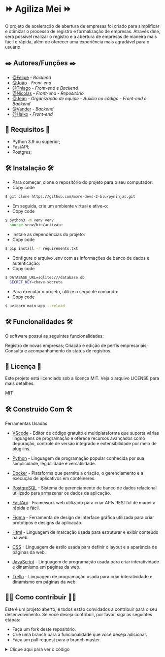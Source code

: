 # ⏩ Agiliza Mei ⏩
O projeto de aceleração de abertura de empresas foi criado para simplificar e otimizar o processo de registro e formalização de empresas. Através dele, será possível realizar o registro e a abertura de empresas de maneira mais fácil e rápida, além de oferecer uma experiência mais agradável para o usuário.

## ✒️ Autores/Funções ✒️

- [@Felipe](https://github.com/FelipeWeiss1992) - *Backend*
- [@João](https://github.com/JoaoVictorOlve) - *Front-end*
- [@Thiago](https://github.com/thiagofranca85) - *Front-end e Backend*
- [@Nicolas](https://github.com/LiraNick) - *Front-end - Repositório*
- [@Jean](https://github.com/jeancnn) - *Organização de equipe - Auxílio no código - Front-end e Backend*
- [@Vander](https://github.com/Vanderlaus) - *Backend*
- [@Haiko](https://github.com/Haipo31) - *Front-end*


## 📄 Requisitos 📄

- Python 3.9 ou superior;
- FastAPI;
- Postgres;

## 🛠️ Instalação 🛠️

- Para começar, clone o repositório do projeto para o seu computador:
- Copy code
```bash
$ git clone https://github.com/more-devs-2-blu/pyninjas.git
```

- Em seguida, crie um ambiente virtual e ative-o:
- Copy code
```bash
$ python3 -m venv venv
  source venv/bin/activate        
```

- Instale as dependências do projeto:
- Copy code
```bash
$ pip install -r requirements.txt
```

- Configure o arquivo .env com as informações de banco de dados e autenticação:
- Copy code
```bash
$ DATABASE_URL=sqlite:///database.db
  SECRET_KEY=chave-secreta 
```

- Para executar o projeto, utilize o seguinte comando:
- Copy code
```bash
$ uvicorn main:app --reload
```

## 🛠️ Funcionalidades 🛠️

O software possui as seguintes funcionalidades:

Registro de novas empresas;
Criação e edição de perfis empresariais;
Consulta e acompanhamento do status de registros.

## 📄 Licença 📄

Este projeto está licenciado sob a licença MIT. Veja o arquivo LICENSE para mais detalhes.

[MIT](https://choosealicense.com/licenses/mit/)


## 🛠️ Construído Com 🛠️

Ferramentas Usadas

* [VScode](https://code.visualstudio.com/) - Editor de código gratuito e multiplataforma que suporta várias linguagens de programação e oferece recursos avançados como depuração, controle de versão integrado e extensibilidade por meio de plug-ins.

* [Python](https://www.python.org/downloads/release/python-3111/) - Linguagem de programação popular conhecida por sua simplicidade, legibilidade e versatilidade.

* [Docker](https://www.docker.com) - Plataforma que permite a criação, o gerenciamento e a execução de aplicativos em contêineres.

* [PostgreSQL](https://www.postgresql.org) - Sistema de gerenciamento de banco de dados relacional utilizado para armazenar os dados da aplicação.

* [FastApi](https://fastapi.tiangolo.com) - Framework web utilizado para criar APIs RESTful de maneira rápida e fácil.

* [Figma](https://www.figma.com/) - Ferramenta de design de interface gráfica utilizada para criar protótipos e designs da aplicação.

* [Html](https://pt.wikipedia.org/wiki/HTML5) - Linguagem de marcação usada para estruturar e exibir conteúdo na web.

* [CSS](https://developer.mozilla.org/pt-BR/docs/Web/CSS) - Linguagem de estilo usada para definir o layout e a aparência de páginas da web.

* [JavaScript]( https://developer.mozilla.org/pt-BR/docs/Web/JavaScript) - Linguagem de programação usada para criar interatividade e dinamismo em páginas da web.

* [Trello](https://trello.com) - Linguagem de programação usada para criar interatividade e dinamismo em páginas da web.


## 👨‍💻 Como contribuir 👨‍💻

Este é um projeto aberto, e todos estão convidados a contribuir para o seu desenvolvimento. Se você deseja contribuir, por favor, siga as seguintes etapas:

- Faça um fork deste repositório.
- Crie uma branch para a funcionalidade que você deseja adicionar.
- Faça um pull request para o branch master.

<details>
  <summary> Clique aqui para ver o código </summary>
- 🎉 Agradecimentos 🎉

🎉 Quero agradecer ao professor andré zuplaaeiii pela incrível jornada de aprendizado que tivemos juntos neste curso. Foi uma experiência enriquecedora que me permitiu aprimorar minhas habilidades em programação e desenvolvimento de software.🎉

🚀 Também quero agradecer a turma do moredevs2blu pela parceria, amizade e troca de conhecimentos ao longo do curso. A colaboração e o trabalho em equipe foram fundamentais para o nosso sucesso e crescimento profissional.🚀

🙌 Com a orientação do professor e o suporte da turma, conseguimos desenvolver este projeto.🙌
  
👏 Obrigado a todos pelo apoio e incentivo ao longo do curso. Vocês são incríveis! 🙌

</details>
